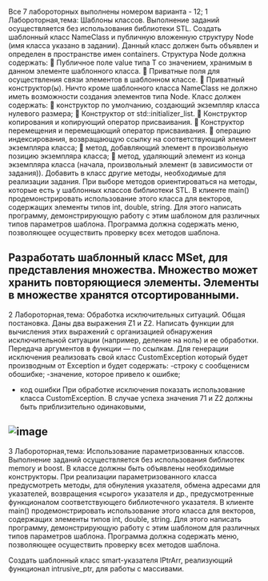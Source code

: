 Все 7 лабороторных выполнены номером варианта - 12;
1 Лабороторная,тема:
Шаблоны классов.
Выполнение заданий осуществляется без использования библиотеки STL.
Создать шаблонный класс NameClass<T> и публичную вложенную
структуру Node (имя класса указано в задании). Данный класс должен быть
объявлен и определен в пространстве имен containers.
Структура Node должна содержать:
 Публичное поле value типа T со значением, хранимым в данном
элементе шаблонного класса.
 Приватные поля для осуществления связи элементов в шаблонном
классе.
 Приватный конструктор(ы). Ничто кроме шаблонного класса
NameClass не должно иметь возможности создания элементов типа Node.
Класс должен содержать:
 конструктор по умолчанию, создающий экземпляр класса нулевого
размера;
 Конструктор от std::initializer_list<T>.
 Конструктор копирования и копирующий оператор присваивания.
 Конструктор перемещения и перемещающий оператор присваивания.
 операцию индексирования, возвращающую ссылку на
соответствующий элемент экземпляра класса;
 метод, добавляющий элемент в произвольную позицию экземпляра
класса;
 метод, удаляющий элемент из конца экземпляра класса (начала,
произвольный элемент (в зависимости от задания)).
Добавить в класс другие методы, необходимые для реализации
задания. При выборе методов ориентироваться на методы, которые есть у
шаблонных классов библиотеки STL.
В клиенте main() продемонстрировать использование этого класса для
векторов, содержащих элементы типов int, double, string.
Для этого написать программу, демонстрирующую работу с этим
шаблоном для различных типов параметров шаблона. Программа должна
содержать меню, позволяющее осуществить проверку всех методов шаблона.

Разработать шаблонный класс MSet, для представления множества.
Множество может хранить повторяющиеся элементы. Элементы в множестве
хранятся отсортированными.
----------------------------------------------------------------------------------------------------------------------------------------------
2 Лабороторная,тема:
Обработка исключительных ситуаций.
Общая постановка. Даны два выражения Z1 и Z2. 
Написать функции для вычисления этих выражений с организацией обнаружения исключительной ситуации (например, деление на ноль) и ее обработки.
Передача аргументов в функции — по ссылкам. Для генерации исключения реализовать свой класс CustomException
который будет производным от Еxception и будет содержать: 
-строку с сообщенисм обошибке; 
-значение, которое привело к ошибке; 
- код ошибки 
При обработке исключения показать использование класса CustomException. В случае успеха значения 71 и Z2 должны быть приблизительно одинаковыми,

![image](https://github.com/user-attachments/assets/660c765d-3332-49d2-a719-b08ae03f57ac)
------------------------------------------------------------------------------------------------------------------------------------------------
3 Лабороторная,тема:
Использование параметризованных классов.
Выполнение заданий осуществляется без использования библиотек
memory и boost.
В классе должны быть объявлены необходимые конструкторы.
При реализации параметризованного класса предусмотреть методы, для
обнуления указателя, обмена адресами для указателей, возвращения «сырого»
указателя и др., предусмотренные функционалом соответствующего
библиотечного указателя.
В клиенте main() продемонстрировать использование этого класса для
векторов, содержащих элементы типов int, double, string.
Для этого написать программу, демонстрирующую работу с этим
шаблоном для различных типов параметров шаблона. Программа должна
содержать меню, позволяющее осуществить проверку всех методов шаблона.

Создать шаблонный класс smart-указателя IPtrArr, реализующий
функционал intrusive_ptr, для работы с массивами.

























